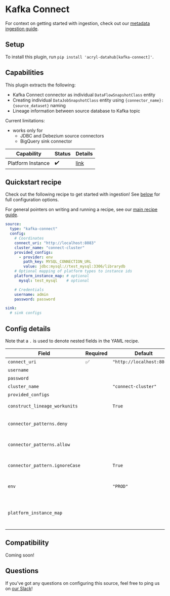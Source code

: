 # Kafka Connect

For context on getting started with ingestion, check out our [metadata ingestion guide](../README.md).

## Setup

To install this plugin, run `pip install 'acryl-datahub[kafka-connect]'`.

## Capabilities

This plugin extracts the following:

- Kafka Connect connector as individual `DataFlowSnapshotClass` entity
- Creating individual `DataJobSnapshotClass` entity using `{connector_name}:{source_dataset}` naming
- Lineage information between source database to Kafka topic

Current limitations:

- works only for 
  - JDBC and Debezium source connectors
  - BigQuery sink connector

| Capability | Status | Details | 
| -----------| ------ | ---- |
| Platform Instance | ✔️ | [link](../../docs/platform-instances.md) |


## Quickstart recipe

Check out the following recipe to get started with ingestion! See [below](#config-details) for full configuration options.

For general pointers on writing and running a recipe, see our [main recipe guide](../README.md#recipes).

```yml
source:
  type: "kafka-connect"
  config:
    # Coordinates
    connect_uri: "http://localhost:8083"
    cluster_name: "connect-cluster"
    provided_configs:     
      - provider: env
        path_key: MYSQL_CONNECTION_URL
        value: jdbc:mysql://test_mysql:3306/librarydb
    # Optional mapping of platform types to instance ids
    platform_instance_map: # optional
      mysql: test_mysql    # optional

    # Credentials
    username: admin
    password: password

sink:
  # sink configs
```

## Config details

Note that a `.` is used to denote nested fields in the YAML recipe.

| Field                      | Required | Default                    | Description                                             |
| -------------------------- | -------- | -------------------------- | ------------------------------------------------------- |
| `connect_uri`              |    ✅    | `"http://localhost:8083/"` | URI to connect to.                                      |
| `username`                 |          |                            | Kafka Connect username.                                 |
| `password`                 |          |                            | Kafka Connect password.                                 |
| `cluster_name`             |          | `"connect-cluster"`        | Cluster to ingest from.                                 |
| `provided_configs`         |          |                            | Provided Configurations                                 |
| `construct_lineage_workunits`    |    | `True`                     | Whether to create the input and output Dataset entities |
| `connector_patterns.deny`  |          |                            | List of regex patterns for connectors to include in ingestion.   |
| `connector_patterns.allow` |          |                            | List of regex patterns for connectors to exclude from ingestion. |
| `connector_pattern.ignoreCase`  |     | `True`      | Whether to ignore case sensitivity during pattern matching.            |
| `env`                      |          | `"PROD"`                   | Environment to use in namespace when constructing URNs. |
| `platform_instance_map` |     |     | Platform instance mapping to use when constructing URNs. e.g.`platform_instance_map: { "hive": "warehouse" }` |

## Compatibility

Coming soon!

## Questions

If you've got any questions on configuring this source, feel free to ping us on [our Slack](https://slack.datahubproject.io/)!
